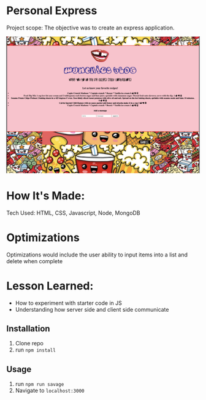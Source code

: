 # Personal Express

Project scope: The objective was to create an express application. 

![ screenshot of application](https://github.com/asiahbennettdev/personal-express/blob/master/public/munch.png)

# How It's Made: 
Tech Used: HTML, CSS, Javascript, Node, MongoDB

# Optimizations 
Optimizations would include the user ability to input items into a list and delete when complete

# Lesson Learned: 
* How to experiment with starter code in JS 
* Understanding how server side and client side communicate 

## Installation

1. Clone repo
2. run `npm install`

## Usage

1. run `npm run savage`
2. Navigate to `localhost:3000`
